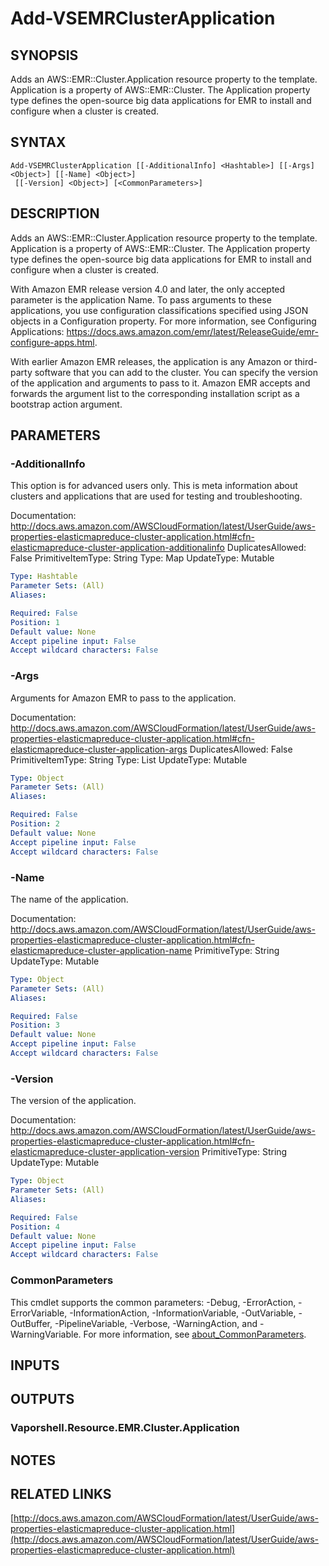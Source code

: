 # Add-VSEMRClusterApplication

## SYNOPSIS
Adds an AWS::EMR::Cluster.Application resource property to the template.
Application is a property of AWS::EMR::Cluster.
The Application property type defines the open-source big data applications for EMR to install and configure when a cluster is created.

## SYNTAX

```
Add-VSEMRClusterApplication [[-AdditionalInfo] <Hashtable>] [[-Args] <Object>] [[-Name] <Object>]
 [[-Version] <Object>] [<CommonParameters>]
```

## DESCRIPTION
Adds an AWS::EMR::Cluster.Application resource property to the template.
Application is a property of AWS::EMR::Cluster.
The Application property type defines the open-source big data applications for EMR to install and configure when a cluster is created.

With Amazon EMR release version 4.0 and later, the only accepted parameter is the application Name.
To pass arguments to these applications, you use configuration classifications specified using JSON objects in a Configuration property.
For more information, see Configuring Applications: https://docs.aws.amazon.com/emr/latest/ReleaseGuide/emr-configure-apps.html.

With earlier Amazon EMR releases, the application is any Amazon or third-party software that you can add to the cluster.
You can specify the version of the application and arguments to pass to it.
Amazon EMR accepts and forwards the argument list to the corresponding installation script as a bootstrap action argument.

## PARAMETERS

### -AdditionalInfo
This option is for advanced users only.
This is meta information about clusters and applications that are used for testing and troubleshooting.

Documentation: http://docs.aws.amazon.com/AWSCloudFormation/latest/UserGuide/aws-properties-elasticmapreduce-cluster-application.html#cfn-elasticmapreduce-cluster-application-additionalinfo
DuplicatesAllowed: False
PrimitiveItemType: String
Type: Map
UpdateType: Mutable

```yaml
Type: Hashtable
Parameter Sets: (All)
Aliases:

Required: False
Position: 1
Default value: None
Accept pipeline input: False
Accept wildcard characters: False
```

### -Args
Arguments for Amazon EMR to pass to the application.

Documentation: http://docs.aws.amazon.com/AWSCloudFormation/latest/UserGuide/aws-properties-elasticmapreduce-cluster-application.html#cfn-elasticmapreduce-cluster-application-args
DuplicatesAllowed: False
PrimitiveItemType: String
Type: List
UpdateType: Mutable

```yaml
Type: Object
Parameter Sets: (All)
Aliases:

Required: False
Position: 2
Default value: None
Accept pipeline input: False
Accept wildcard characters: False
```

### -Name
The name of the application.

Documentation: http://docs.aws.amazon.com/AWSCloudFormation/latest/UserGuide/aws-properties-elasticmapreduce-cluster-application.html#cfn-elasticmapreduce-cluster-application-name
PrimitiveType: String
UpdateType: Mutable

```yaml
Type: Object
Parameter Sets: (All)
Aliases:

Required: False
Position: 3
Default value: None
Accept pipeline input: False
Accept wildcard characters: False
```

### -Version
The version of the application.

Documentation: http://docs.aws.amazon.com/AWSCloudFormation/latest/UserGuide/aws-properties-elasticmapreduce-cluster-application.html#cfn-elasticmapreduce-cluster-application-version
PrimitiveType: String
UpdateType: Mutable

```yaml
Type: Object
Parameter Sets: (All)
Aliases:

Required: False
Position: 4
Default value: None
Accept pipeline input: False
Accept wildcard characters: False
```

### CommonParameters
This cmdlet supports the common parameters: -Debug, -ErrorAction, -ErrorVariable, -InformationAction, -InformationVariable, -OutVariable, -OutBuffer, -PipelineVariable, -Verbose, -WarningAction, and -WarningVariable. For more information, see [about_CommonParameters](http://go.microsoft.com/fwlink/?LinkID=113216).

## INPUTS

## OUTPUTS

### Vaporshell.Resource.EMR.Cluster.Application
## NOTES

## RELATED LINKS

[http://docs.aws.amazon.com/AWSCloudFormation/latest/UserGuide/aws-properties-elasticmapreduce-cluster-application.html](http://docs.aws.amazon.com/AWSCloudFormation/latest/UserGuide/aws-properties-elasticmapreduce-cluster-application.html)

